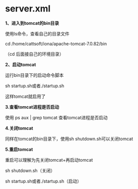 #  server.xml 

**1、进入到tomcat的bin目录**

使用ls命令，查看自己的目录文件

cd /home/cattsoft/iona/apache-tomcat-7.0.82/bin

（cd 后面接自己的环境目录）

**2、启动tomcat**

运行bin目录下的启动命令脚本

sh startup.sh或者./startup.sh

这样tomcat就启用了

 

**3.查看tomcat进程是否启动**

使用 ps aux | grep tomcat   查看tomcat进程是否启动

 

**4.关闭tomcat**

同样在tomcat的bin目录下，使用sh shutdown.sh可以关闭tomcat

 

**5.重启tomcat**

重启可以理解为先关闭tomcat+再启动tomcat

sh shutdown.sh（关闭）

sh startup.sh或者./startup.sh（启动）